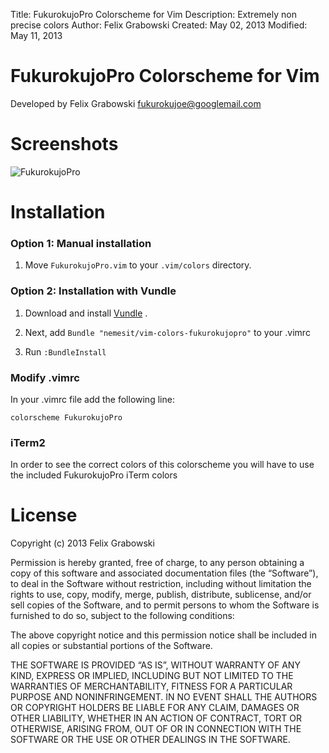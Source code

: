 Title: FukurokujoPro Colorscheme for Vim
Description: Extremely non precise colors
Author: Felix Grabowski
Created:  May 02, 2013
Modified: May 11, 2013

# FukurokujoPro Colorscheme for Vim

Developed by Felix Grabowski <fukurokujoe@googlemail.com>

# Screenshots
![FukurokujoPro](https://raw.github.com/nemesit/vim-colors-fukurokujopro/master/screenshots/fukurokujopro-vim.png)

# Installation

### Option 1: Manual installation

1.  Move `FukurokujoPro.vim` to your `.vim/colors` directory.

### Option 2: Installation with Vundle

1.  Download and install [Vundle](https://github.com/gmarik/vundle) .

2.  Next, add `Bundle "nemesit/vim-colors-fukurokujopro"` to your .vimrc 

3.  Run `:BundleInstall`

### Modify .vimrc

In your .vimrc file add the following line:

    colorscheme FukurokujoPro

### iTerm2 ###

In order to see the correct colors of this colorscheme you will have to use the included FukurokujoPro iTerm colors

# License
Copyright (c) 2013 Felix Grabowski

Permission is hereby granted, free of charge, to any person obtaining a copy of this software and associated documentation files (the “Software”), to deal in the Software without restriction, including without limitation the rights to use, copy, modify, merge, publish, distribute, sublicense, and/or sell copies of the Software, and to permit persons to whom the Software is furnished to do so, subject to the following conditions:

The above copyright notice and this permission notice shall be included in all copies or substantial portions of the Software.

THE SOFTWARE IS PROVIDED “AS IS”, WITHOUT WARRANTY OF ANY KIND, EXPRESS OR IMPLIED, INCLUDING BUT NOT LIMITED TO THE WARRANTIES OF MERCHANTABILITY, FITNESS FOR A PARTICULAR PURPOSE AND NONINFRINGEMENT. IN NO EVENT SHALL THE AUTHORS OR COPYRIGHT HOLDERS BE LIABLE FOR ANY CLAIM, DAMAGES OR OTHER LIABILITY, WHETHER IN AN ACTION OF CONTRACT, TORT OR OTHERWISE, ARISING FROM, OUT OF OR IN CONNECTION WITH THE SOFTWARE OR THE USE OR OTHER DEALINGS IN THE SOFTWARE.
